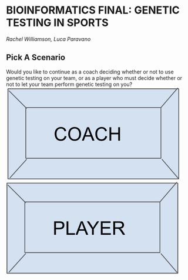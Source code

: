 # BIOINFORMATICS FINAL: GENETIC TESTING IN SPORTS

*Rachel Williamson, Luca Paravano*



## Pick A Scenario

Would you like to continue as a coach deciding whether or not to use genetic testing on your team, or as a player who must decide whether or not to let your team perform genetic testing on you?
![](coach.png) ![](player.png)
